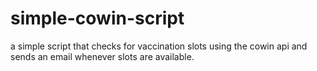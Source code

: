 # simple-cowin-script
a simple script that checks for vaccination slots using the cowin api and sends an email whenever slots are available.
